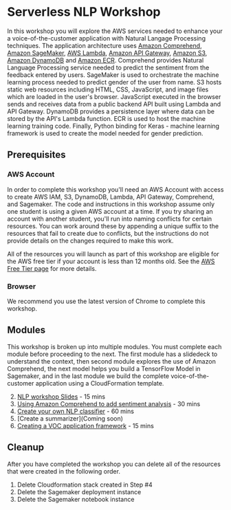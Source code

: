 # Serverless NLP Workshop

  In this workshop you will explore the AWS services needed to enhance your a voice-of-the-customer application with Natural Langage Processing techniques.  The application architecture uses [Amazon Comprehend](https://aws.amazon.com/comprehend/), [Amazon SageMaker](https://aws.amazon.com/sagemaker/), [AWS Lambda](https://aws.amazon.com/lambda/), [Amazon API Gateway](https://aws.amazon.com/api-gateway/), [Amazon S3](https://aws.amazon.com/s3/), [Amazon DynamoDB](https://aws.amazon.com/dynamodb/) and [Amazon ECR](https://aws.amazon.com/ecr/). 
   Comprehend provides Natural Language Processing service needed to predict the sentiment from the feedback entered by users. SageMaker is used to orchestrate the machine learning process needed to predict gender of the user from name. S3 hosts static web resources including HTML, CSS, JavaScript, and image files which are loaded in the user's browser. JavaScript executed in the browser sends and receives data from a public backend API built using Lambda and API Gateway. DynamoDB provides a  persistence layer where data can be stored by the API's Lambda function. ECR is used to host the machine learning training code. Finally, Python binding for Keras - machine learning framework is used to create the model needed for gender prediction.

## Prerequisites

### AWS Account

In order to complete this workshop you'll need an AWS Account with access to create AWS IAM, S3, DynamoDB, Lambda, API Gateway, Comprehend, and Sagemaker. The code and instructions in this workshop assume only one student is using a given AWS account at a time. If you try sharing an account with another student, you'll run into naming conflicts for certain resources. You can work around these by appending a unique suffix to the resources that fail to create due to conflicts, but the instructions do not provide details on the changes required to make this work.

All of the resources you will launch as part of this workshop are eligible for the AWS free tier if your account is less than 12 months old. See the [AWS Free Tier page](https://aws.amazon.com/free/) for more details.

### Browser

We recommend you use the latest version of Chrome to complete this workshop.

## Modules

This workshop is broken up into multiple modules. You must complete each module before proceeding to the next. The first module has a slidedeck to understand the context, then second module explores the use of Amazon Comprehend, the next model helps you build a TensorFlow Model in Sagemaker, and in the last module we build the complete voice-of-the-customer application using a CloudFormation template. 

2. [NLP workshop Slides](Presentation-AWS-NLP-workshop.pptx) - 15 mins
2. [Using Amazon Comprehend to add sentiment analysis](1_SentimentAnalysis) - 30 mins
3. [Create your own NLP classifier](2_NLPClassifier) - 60 mins
4. [Create a summarizer](Coming soon)
5. [Creating a VOC application framework](4_VocFramework) - 15 mins

## Cleanup
After you have completed the workshop you can delete all of the resources that were created in the following order.
1. Delete Cloudformation stack created in Step #4
2. Delete the Sagemaker deployment instance
3. Delete the Sagemaker notebook instance
